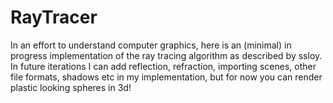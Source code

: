 # RayTracer
In an effort to understand computer graphics, here is an (minimal) in progress implementation of the ray tracing algorithm as described by ssloy. In future iterations I can add reflection, refraction, importing scenes, other file formats, shadows etc in my implementation, but for now you can render plastic looking  spheres in 3d! 
